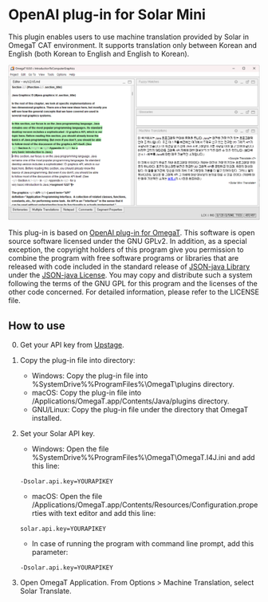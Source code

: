 # OpenAI plug-in for Solar Mini

This plugin enables users to use machine translation provided by Solar in OmegaT CAT environment. It supports translation only between Korean and English (both Korean to English and English to Korean).

![](images/demo.png)

This plug-in is based on [OpenAI plug-in for OmegaT](https://github.com/ychoi-kr/omegat-plugin-openai-translate).
This software is open source software licensed under the GNU GPLv2. In addition, as a special exception, the copyright holders of this program give you permission to combine the program with free software programs or libraries that are released with code included in the standard release of [JSON-java Library](https://github.com/stleary/JSON-java) under the [JSON-java License](https://github.com/stleary/JSON-java/blob/master/LICENSE). You may copy and distribute such a system following the terms of the GNU GPL for this program and the licenses of the other code concerned. For detailed information, please refer to the LICENSE file.

## How to use

0. Get your API key from [Upstage](https://console.upstage.ai/).

1. Copy the plug-in file into directory:

    - Windows: Copy the plug-in file into %SystemDrive%%ProgramFiles%\OmegaT\plugins directory.
    - macOS: Copy the plug-in file into /Applications/OmegaT.app/Contents/Java/plugins directory.
    - GNU/Linux: Copy the plug-in file under the directory that OmegaT installed.

2. Set your Solar API key.

    - Windows: Open the file %SystemDrive%\%ProgramFiles%\OmegaT\OmegaT.I4J.ini and add this line:
    ```
    -Dsolar.api.key=YOURAPIKEY
    ```

    - macOS: Open the file /Applications/OmegaT.app/Contents/Resources/Configuration.properties with text editor and add this line:
    ```
    solar.api.key=YOURAPIKEY
    ```
   
    - In case of running the program with command line prompt, add this parameter:
    ```
    -Dsolar.api.key=YOURAPIKEY
    ```
   
3. Open OmegaT Application. From Options > Machine Translation, select Solar Translate.